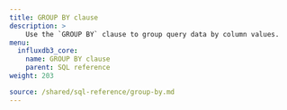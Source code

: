 ```yaml
---
title: GROUP BY clause
description: > 
    Use the `GROUP BY` clause to group query data by column values.
menu:
  influxdb3_core:
    name: GROUP BY clause
    parent: SQL reference
weight: 203

source: /shared/sql-reference/group-by.md
---
```


<!-- 
The content of this page is at /content/shared/sql-reference/group-by.md
-->
